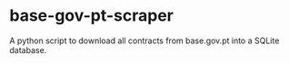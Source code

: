 # base-gov-pt-scraper
A python script to download all contracts from base.gov.pt into a SQLite database.
